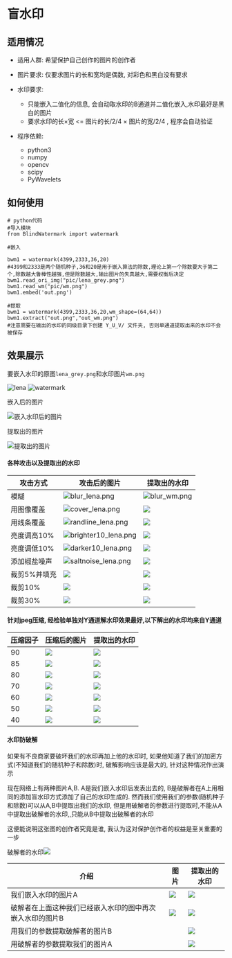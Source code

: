# 盲水印

## 适用情况

- 适用人群: 希望保护自己创作的图片的创作者
- 图片要求: 仅要求图片的长和宽均是偶数, 对彩色和黑白没有要求
- 水印要求: 

  - 只能嵌入二值化的信息, 会自动取水印的B通道并二值化嵌入,水印最好是黑白的图片
  - 要求水印的长×宽 <= 图片的长/2/4 ×  图片的宽/2/4  , 程序会自动验证

- 程序依赖:
  - python3
  - numpy
  - opencv
  - scipy
  - PyWavelets

## 如何使用

```
# python代码
#导入模块
from BlindWatermark import watermark
```

```
#嵌入

bwm1 = watermark(4399,2333,36,20)
#4399和2333是两个随机种子,36和20是用于嵌入算法的除数,理论上第一个除数要大于第二个,除数越大鲁棒性越强,但是除数越大,输出图片的失真越大,需要权衡后决定
bwm1.read_ori_img("pic/lena_grey.png")
bwm1.read_wm("pic/wm.png")
bwm1.embed('out.png')
```

```
#提取
bwm1 = watermark(4399,2333,36,20,wm_shape=(64,64))
bwm1.extract("out.png","out_wm.png")   
#注意需要在输出的水印的同级目录下创建 Y_U_V/ 文件夹, 否则单通道提取出来的水印不会被保存
```





## 效果展示

要嵌入水印的原图`lena_grey.png`和水印图片`wm.png`

![lena](./pic/lena_grey.png?imageMogr2/auto-orient/strip%7CimageView2/2/w/200)  ![watermark](./pic/wm.png?imageMogr2/auto-orient/strip%7CimageView2/2/w/100) 

嵌入后的图片

![嵌入水印后的图片](./pics_for_show/grey/output/attack/ori_lena.png)

提取出的图片

![提取出的图片](./pics_for_show/grey/extract/ori_wm.png)

#### 各种攻击以及提取出的水印

| 攻击方式     | 攻击后的图片                                                 | 提取出的水印                                           |
| ------------ | ------------------------------------------------------------ | ------------------------------------------------------ |
| 模糊         | ![blur_lena.png](./pics_for_show/grey/output/attack/blur_lena.png) | ![blur_wm.png](./pics_for_show/grey/extract/blur_wm.png) |
| 用图像覆盖   | ![cover_lena.png](./pics_for_show/grey/output/attack/cover_lena.png) | ![](./pics_for_show/grey/extract/cover_wm.png)           |
| 用线条覆盖   | ![randline_lena.png](./pics_for_show/grey/output/attack/randline_lena.png) | ![](./pics_for_show/grey/extract/randline_wm.png)        |
| 亮度调高10%  | ![brighter10_lena.png](./pics_for_show/grey/output/attack/brighter10_lena.png) | ![](./pics_for_show/grey/extract/brighter10_wm.png)      |
| 亮度调低10%  | ![darker10_lena.png](./pics_for_show/grey/output/attack/darker10_lena.png) | ![](./pics_for_show/grey/extract/darker10_wm.png)        |
| 添加椒盐噪声 | ![saltnoise_lena.png](./pics_for_show/grey/output/attack/saltnoise_lena.png) | ![](./pics_for_show/grey/extract/saltnoise_wm.png)       |
| 裁剪5%并填充 | ![](./pics_for_show/grey/output/attack/chop5_lena.png)         | ![](./pics_for_show/grey/extract/chop5_wm.png)           |
| 裁剪10%      | ![](./pics_for_show/grey/output/attack/chop10_lena.png)        | ![](./pics_for_show/grey/extract/chop10_wm.png)          |
| 裁剪30%      | ![](./pics_for_show/grey/output/attack/chop30_lena.png)        | ![](./pics_for_show/grey/extract/chop30_wm.png)          |

#### 针对jpeg压缩, 经检验单独对Y通道解水印效果最好,以下解出的水印均来自Y通道

| 压缩因子 | 压缩后的图片                                           | 提取出的水印                                          |
| -------- | ------------------------------------------------------ | ----------------------------------------------------- |
| 90       | ![](./pics_for_show/grey/output/attack/jpeg_90_lena.jpg) | ![](./pics_for_show/grey/extract/Y_U_V/Yjpeg_90_wm.png) |
| 85       | ![](./pics_for_show/grey/output/attack/jpeg_85_lena.jpg) | ![](./pics_for_show/grey/extract/Y_U_V/Yjpeg_85_wm.png) |
| 80       | ![](./pics_for_show/grey/output/attack/jpeg_80_lena.jpg) | ![](./pics_for_show/grey/extract/Y_U_V/Yjpeg_80_wm.png) |
| 70       | ![](./pics_for_show/grey/output/attack/jpeg_70_lena.jpg) | ![](./pics_for_show/grey/extract/Y_U_V/Yjpeg_70_wm.png) |
| 60       | ![](./pics_for_show/grey/output/attack/jpeg_60_lena.jpg) | ![](./pics_for_show/grey/extract/Y_U_V/Yjpeg_60_wm.png) |
| 50       | ![](./pics_for_show/grey/output/attack/jpeg_50_lena.jpg) | ![](./pics_for_show/grey/extract/Y_U_V/Yjpeg_50_wm.png) |
| 40       | ![](./pics_for_show/grey/output/attack/jpeg_40_lena.jpg) | ![](./pics_for_show/grey/extract/Y_U_V/Yjpeg_40_wm.png) |

#### 水印防破解

如果有不良商家要破坏我们的水印再加上他的水印时, 如果他知道了我们的加密方式(不知道我们的随机种子和除数)时, 破解影响应该是最大的, 针对这种情况作出演示

现在网络上有两种图片A,B. A是我们嵌入水印后发表出去的, B是破解者在A上用相同的添加盲水印方式添加了自己的水印生成的. 然而我们使用我们的参数(随机种子和除数)可以从A,B中提取出我们的水印, 但是用破解者的参数进行提取时,不能从A中提取出破解者的水印,,只能从B中提取出破解者的水印

这便能说明这张图的创作者究竟是谁, 我认为这对保护创作者的权益是至关重要的一步

破解者的水印![](pic/wm2.png)

| 介绍                                                      | 图片                                        | 提取出的水印                                     |
| --------------------------------------------------------- | ------------------------------------------- | ------------------------------------------------ |
| 我们嵌入水印的图片A                                       | ![](./pics_for_show/grey/anti-crack/out.png)  | ![](./pics_for_show/grey/anti-crack/out_wm.png)    |
| 破解者在上面这种我们已经嵌入水印的图中再次嵌入水印的图片B | ![](./pics_for_show/grey/anti-crack/out2.png) | ![](./pics_for_show/grey/anti-crack/out_wm2.png)   |
| 用我们的参数提取破解者的图片B                             |                                             | ![](./pics_for_show/grey/anti-crack/bwm1_out2.png) |
| 用破解者的参数提取我们的图片A                             |                                             | ![](./pics_for_show/grey/anti-crack/bwm2_out.png)  |

